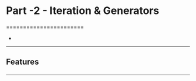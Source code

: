 # Part -2 - Iteration & Generators
=======================


- []()
-----------------------------------------------------------------------------------------------------

## Features


### 


-----------------------------------------------------------------------------------------------------